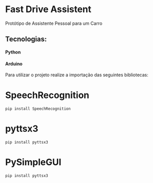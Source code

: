 # Fast Drive Assistent

Protótipo de Assistente Pessoal para um Carro

## Tecnologias:

#### Python
#### Arduino

Para utilizar o projeto realize a importação das seguintes bibliotecas:

# SpeechRecognition

```pip install SpeechRecognition```

# pyttsx3

```pip install pyttsx3```

# PySimpleGUI

```pip install pyttsx3```